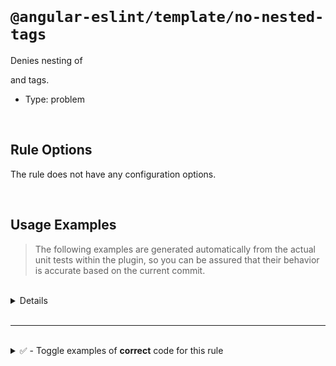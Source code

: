 <!--

  DO NOT EDIT.

  This markdown file was autogenerated using a mixture of the following files as the source of truth for its data:
  - ../../src/rules/no-nested-tags.ts
  - ../../tests/rules/no-nested-tags/cases.ts

  In order to update this file, it is therefore those files which need to be updated, as well as potentially the generator script:
  - ../../../../tools/scripts/generate-rule-docs.ts

-->

<br>

# `@angular-eslint/template/no-nested-tags`

Denies nesting of <p> and <a> tags.

- Type: problem

<br>

## Rule Options

The rule does not have any configuration options.

<br>

## Usage Examples

> The following examples are generated automatically from the actual unit tests within the plugin, so you can be assured that their behavior is accurate based on the current commit.

<br>

<details>
<summary>❌ - Toggle examples of <strong>incorrect</strong> code for this rule</summary>

<br>

#### Default Config

```json
{
  "rules": {
    "@angular-eslint/template/no-nested-tags": [
      "error"
    ]
  }
}
```

<br>

#### ❌ Invalid Code

```html
<a><a></a></a>
   ~~~~~~~
```

<br>

---

<br>

#### Default Config

```json
{
  "rules": {
    "@angular-eslint/template/no-nested-tags": [
      "error"
    ]
  }
}
```

<br>

#### ❌ Invalid Code

```html
<p>@if(true) {<p></p>}</p>
              ~~~~~~~
```

<br>

---

<br>

#### Default Config

```json
{
  "rules": {
    "@angular-eslint/template/no-nested-tags": [
      "error"
    ]
  }
}
```

<br>

#### ❌ Invalid Code

```html
<a><div><div><div><div><div><div><div><div><div><div><div><div><div><div><div><div><div><div><div><div>
  <a>fail</a>
  ~~~~~~~~~~~
</div></div></div></div></div></div></div></div></div></div></div></div></div></div></div></div></div></div></div></div></a>
```

</details>

<br>

---

<br>

<details>
<summary>✅ - Toggle examples of <strong>correct</strong> code for this rule</summary>

<br>

#### Default Config

```json
{
  "rules": {
    "@angular-eslint/template/no-nested-tags": [
      "error"
    ]
  }
}
```

<br>

#### ✅ Valid Code

```html
<a></a>
```

<br>

---

<br>

#### Default Config

```json
{
  "rules": {
    "@angular-eslint/template/no-nested-tags": [
      "error"
    ]
  }
}
```

<br>

#### ✅ Valid Code

```html
<a></a><a></a>
```

<br>

---

<br>

#### Default Config

```json
{
  "rules": {
    "@angular-eslint/template/no-nested-tags": [
      "error"
    ]
  }
}
```

<br>

#### ✅ Valid Code

```html
<p></p>
```

<br>

---

<br>

#### Default Config

```json
{
  "rules": {
    "@angular-eslint/template/no-nested-tags": [
      "error"
    ]
  }
}
```

<br>

#### ✅ Valid Code

```html
<p></p><p></p>
```

</details>

<br>
